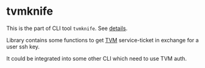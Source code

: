 tvmknife
===

This is the part of CLI tool `tvmknife`. See [details](https://wiki.yandex-team.ru/passport/tvm2/debug/#tvmknife).

Library contains some functions to get [TVM](https://wiki.yandex-team.ru/passport/tvm2) service-ticket in exchange for a user ssh key.

It could be integrated into some other CLI which need to use TVM auth.
